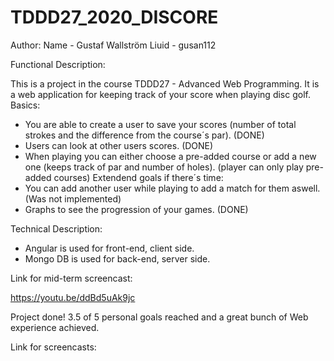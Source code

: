 # TDDD27_2020_DISCORE

Author:
Name - Gustaf Wallström
Liuid - gusan112

Functional Description: 

This is a project in the course TDDD27 - Advanced Web Programming. It is a web application for keeping track of your score when playing disc golf.
Basics:
- You are able to create a user to save your scores (number of total strokes and the difference from the course´s par). (DONE) 
- Users can look at other users scores. (DONE)
- When playing you can either choose a pre-added course or add a new one (keeps track of par and number of holes). (player can only play pre-added courses)
Extendend goals if there´s time:
- You can add another user while playing to add a match for them aswell. (Was not implemented)
- Graphs to see the progression of your games. (DONE)

Technical Description:

- Angular is used for front-end, client side.
- Mongo DB is used for back-end, server side.

Link for mid-term screencast:

https://youtu.be/ddBd5uAk9jc


Project done! 3.5 of 5 personal goals reached and a great bunch of Web experience achieved.

Link for screencasts:
